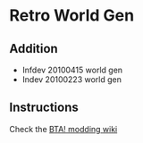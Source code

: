 # Retro World Gen

## Addition
* Infdev 20100415 world gen
* Indev 20100223 world gen

## Instructions

Check the [BTA! modding wiki](https://github.com/Amb0s/bta-modding-documentation/wiki)

